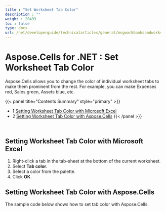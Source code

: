 ```yaml
---
title : "Set Worksheet Tab Color" 
description : "" 
weight : 20433 
toc : false
type: docs
url: /net/developerguide/technicalarticles/general/mngworkbooksandworksheets/set+worksheet+tab+color/
---
```


# Aspose.Cells for .NET : Set Worksheet Tab Color


Aspose.Cells allows you to change the color of individual worksheet tabs to make them prominent from the rest. For example, you can make Expenses red, Sales green, Assets blue, etc.

{{< panel title="Contents Summary" style="primary" >}}
*   1 [Setting Worksheet Tab Color with Microsoft Excel](#setting-worksheet-tab-color-with-microsoft-excel)
*   2 [Setting Worksheet Tab Color with Aspose.Cells](#setting-worksheet-tab-color-with-aspose.cells)
{{< /panel >}}
 

 

## Setting Worksheet Tab Color with Microsoft Excel

1.  Right-click a tab in the tab-sheet at the bottom of the current worksheet.
2.  Select **Tab color**.
3.  Select a color from the palette.
4.  Click **OK**.

## Setting Worksheet Tab Color with Aspose.Cells

The sample code below shows how to set tab color with Aspose.Cells.

